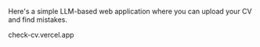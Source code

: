 Here's a simple LLM-based web application where you can upload your CV and find mistakes.

check-cv.vercel.app



 
 
